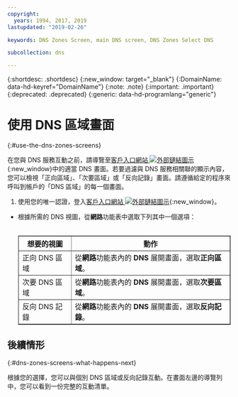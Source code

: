 ```yaml
---
copyright:
  years: 1994, 2017, 2019
lastupdated: "2019-02-26"

keywords: DNS Zones Screen, main DNS screen, DNS Zones Select DNS

subcollection: dns

---
```


{:shortdesc: .shortdesc}
{:new_window: target="_blank"}
{:DomainName: data-hd-keyref="DomainName"}
{:note: .note}
{:important: .important}
{:deprecated: .deprecated}
{:generic: data-hd-programlang="generic"}

# 使用 DNS 區域畫面
{:#use-the-dns-zones-screens}

在您與 DNS 服務互動之前，請導覽至[客戶入口網站 ![外部鏈結圖示](../../icons/launch-glyph.svg "外部鏈結圖示")](https://{DomainName}/){:new_window}中的適當 DNS 畫面。若要過濾與 DNS 服務相關聯的顯示內容，您可以檢視「正向區域」、「次要區域」或「反向記錄」畫面。請遵循給定的程序來呼叫到帳戶的「DNS 區域」的每一個畫面。

1. 使用您的唯一認證，登入[客戶入口網站 ![外部鏈結圖示](../../icons/launch-glyph.svg "外部鏈結圖示")](https://{DomainName}/){:new_window}。
* 根據所需的 DNS 視圖，從**網路**功能表中選取下列其中一個選項：<br/><br/><table border="1"><tbody><tr><th>想要的視圖</th><th>動作</th></tr><tr><td>正向 DNS 區域</td><td>從<strong>網路</strong>功能表內的 <strong>DNS</strong> 展開畫面，選取<strong>正向區域</strong>。</td></tr><tr><td>次要 DNS 區域</td><td>從<strong>網路</strong>功能表內的 <strong>DNS</strong> 展開畫面，選取<strong>次要區域</strong>。</td></tr><tr><td>反向 DNS 記錄</td><td>從<strong>網路</strong>功能表內的 <strong>DNS</strong> 展開畫面，選取<strong>反向記錄</strong>。</td></tr></tbody></table>

## 後續情形
{:#dns-zones-screens-what-happens-next}

根據您的選擇，您可以與個別 DNS 區域或反向記錄互動。在畫面左邊的導覽列中，您可以看到一份完整的互動清單。
